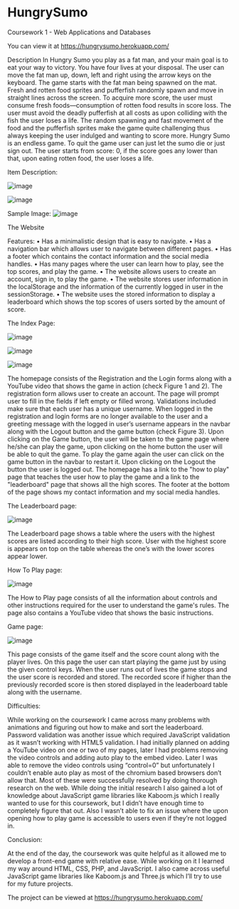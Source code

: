# HungrySumo
 Coursework 1 - Web Applications and Databases
 
 You can view it at https://hungrysumo.herokuapp.com/
 
 Description
In Hungry Sumo you play as a fat man, and your main goal is to eat your way to victory. You have four lives at your disposal. The user can move the fat man up, down, left and right using the arrow keys on the keyboard. The game starts with the fat man being spawned on the mat. Fresh and rotten food sprites and pufferfish randomly spawn and move in straight lines across the screen. To acquire more score, the user must consume fresh foods—consumption of rotten food results in score loss. The user must avoid the deadly pufferfish at all costs as upon colliding with the fish the user loses a life. The random spawning and fast movement of the food and the pufferfish sprites make the game quite challenging thus always keeping the user indulged and wanting to score more. 
Hungry Sumo is an endless game. To quit the game user can just let the sumo die or just sign out. 
The user starts from score: 0, if the score goes any lower than that, upon eating rotten food, the user loses a life.

Item	Description:


![image](https://user-images.githubusercontent.com/74849680/153723571-6e4d7a0c-5bd5-48c5-be78-e0ad57df4967.png)

![image](https://user-images.githubusercontent.com/74849680/153723580-879dd906-162a-4c81-8128-991608373606.png)


 Sample Image:
 ![image](https://user-images.githubusercontent.com/74849680/153723236-0b7b324e-5665-4385-8a87-000ed44f9157.png)

The Website

Features:
•	Has a minimalistic design that is easy to navigate.
•	Has a navigation bar which allows user to navigate between different pages.
•	Has a footer which contains the contact information and the social media handles.
•	Has many pages where the user can learn how to play, see the top scores, and play the game.
•	The website allows users to create an account, sign in, to play the game.
•	The website stores user information in the localStorage and the information of the currently logged in user in the sessionStorage.
•	The website uses the stored information to display a leaderboard which shows the top scores of users sorted by the amount of score.

The Index Page:

![image](https://user-images.githubusercontent.com/74849680/153723273-0d8b6c32-77c6-4d55-922d-23d3ed247519.png)

![image](https://user-images.githubusercontent.com/74849680/153723282-878d3618-f01d-4afd-8d74-c9daea6772d2.png)

![image](https://user-images.githubusercontent.com/74849680/153723289-770e4dd8-3932-48e1-b153-5ff8a06e1e83.png)

The homepage consists of the Registration and the Login forms along with a YouTube video that shows the game in action (check Figure 1 and 2). The registration form allows user to create an account. The page will prompt user to fill in the fields if left empty or filled wrong. Validations included make sure that each user has a unique username.
When logged in the registration and login forms are no longer available to the user and a greeting message with the logged in user’s username appears in the navbar along with the Logout button and the game button (check Figure 3). Upon clicking on the Game button, the user will be taken to the game page where he/she can play the game, upon clicking on the home button the user will be able to quit the game. To play the game again the user can click on the game button in the navbar to restart it. Upon clicking on the Logout the button the user is logged out. The homepage has a link to the "how to play" page that teaches the user how to play the game and a link to the "leaderboard" page that shows all the high scores. The footer at the bottom of the page shows my contact information and my social media handles.

The Leaderboard page:

![image](https://user-images.githubusercontent.com/74849680/153723315-8a6ceba7-de04-49dc-af81-d819f367ced7.png)

The Leaderboard page shows a table where the users with the highest scores are listed according to their high score. User with the highest score is appears on top on the table whereas the one’s with the lower scores appear lower.

How To Play page:

![image](https://user-images.githubusercontent.com/74849680/153723331-c5e11347-a062-46bd-b74f-2070a494a5dd.png)

The How to Play page consists of all the information about controls and other instructions required for the user to understand the game's rules. The page also contains a YouTube video that shows the basic instructions.

Game page:

![image](https://user-images.githubusercontent.com/74849680/153723349-e97d612c-c1bb-4eab-b2a6-e02eabfaa909.png)

This page consists of the game itself and the score count along with the player lives. On this page the user can start playing the game just by using the given control keys. When the user runs out of lives the game stops and the user score is recorded and stored. The recorded score if higher than the previously recorded score is then stored displayed in the leaderboard table along with the username.

Difficulties:

While working on the coursework I came across many problems with animations and figuring out how to make and sort the leaderboard. Password validation was another issue which required JavaScript validation as it wasn’t working with HTML5 validation. I had initially planned on adding a YouTube video on one or two of my pages, later I had problems removing the video controls and adding auto play to the embed video. Later I was able to remove the video controls using “control=0” but unfortunately I couldn’t enable auto play as most of the chromium based browsers don’t allow that. Most of these were successfully resolved by doing thorough research on the web. While doing the initial research I also gained a lot of knowledge about JavaScript game libraries like Kaboom.js which I really wanted to use for this coursework, but I didn’t have enough time to completely figure that out. Also I wasn’t able to fix an issue where the upon opening how to play game is accessible to users even if they’re not logged in.


Conclusion:

At the end of the day, the coursework was quite helpful as it allowed me to develop a front-end game with relative ease. While working on it I learned my way around HTML, CSS, PHP, and JavaScript. I also came across useful JavaScript game libraries like Kaboom.js and Three.js which I’ll try to use for my future projects.


 
 
The project can be viewed at https://hungrysumo.herokuapp.com/
